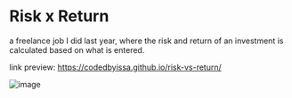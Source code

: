# Risk x Return
a freelance job I did last year, where the risk and return of an investment is calculated based on what is entered.

link preview: https://codedbyissa.github.io/risk-vs-return/

![image](https://user-images.githubusercontent.com/71194114/214160965-5bbf4b26-3be6-4631-8a20-473776234904.png)


